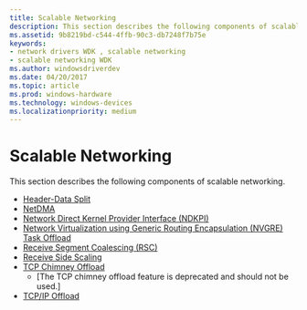 ```yaml
---
title: Scalable Networking
description: This section describes the following components of scalable networking.
ms.assetid: 9b8219bd-c544-4ffb-90c3-db7248f7b75e
keywords:
- network drivers WDK , scalable networking
- scalable networking WDK
ms.author: windowsdriverdev
ms.date: 04/20/2017
ms.topic: article
ms.prod: windows-hardware
ms.technology: windows-devices
ms.localizationpriority: medium
---
```


# Scalable Networking


This section describes the following components of scalable networking.

-   [Header-Data Split](header-data-split.md)
-   [NetDMA](netdma-drivers.md)
-   [Network Direct Kernel Provider Interface (NDKPI)](network-direct-kernel-programming-interface--ndkpi-.md)
-   [Network Virtualization using Generic Routing Encapsulation (NVGRE) Task Offload](network-virtualization-using-generic-routing-encapsulation--nvgre--task-offload.md)
-   [Receive Segment Coalescing (RSC)](receive-segment-coalescing--rsc-.md)
-   [Receive Side Scaling](ndis-receive-side-scaling2.md)
-   [TCP Chimney Offload](ndis-tcp-chimney-offload.md)
    - \[The TCP chimney offload feature is deprecated and should not be used.\]
-   [TCP/IP Offload](tcp-ip-offload.md)

 

 





